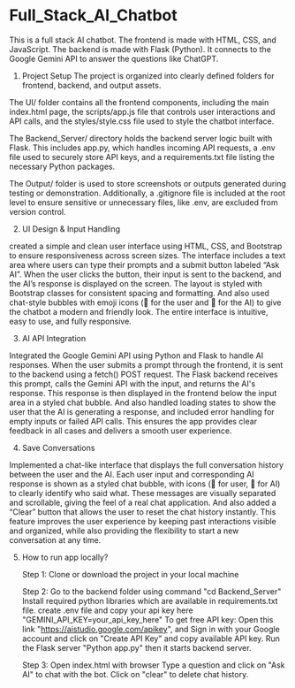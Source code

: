 # Full_Stack_AI_Chatbot
This is a full stack AI chatbot. The frontend is made with HTML, CSS, and JavaScript. The backend is made with Flask (Python). It connects to the Google Gemini API to answer the questions like ChatGPT.
 
1. Project Setup
The project is organized into clearly defined folders for frontend, backend, and output assets.

The UI/ folder contains all the frontend components, including the main index.html page, the scripts/app.js file that controls user interactions and API calls, and the styles/style.css file used to style the chatbot interface.

The Backend_Server/ directory holds the backend server logic built with Flask. This includes app.py, which handles incoming API requests, a .env file used to securely store API keys, and a requirements.txt file listing the necessary Python packages.

The Output/ folder is used to store screenshots or outputs generated during testing or demonstration. Additionally, a .gitignore file is included at the root level to ensure sensitive or unnecessary files, like .env, are excluded from version control.

2. UI Design & Input Handling
   
created a simple and clean user interface using HTML, CSS, and Bootstrap to ensure responsiveness across screen sizes. The interface includes a text area where users can type their prompts and a submit button labeled “Ask AI”. When the user clicks the button, their input is sent to the backend, and the AI’s response is displayed on the screen. The layout is styled with Bootstrap classes for consistent spacing and formatting. And also used chat-style bubbles with emoji icons (👤 for the user and 🤖 for the AI) to give the chatbot a modern and friendly look. The entire interface is intuitive, easy to use, and fully responsive.

3. AI API Integration
   
Integrated the Google Gemini API using Python and Flask to handle AI responses. When the user submits a prompt through the frontend, it is sent to the backend using a fetch() POST request. The Flask backend receives this prompt, calls the Gemini API with the input, and returns the AI's response. This response is then displayed in the frontend below the input area in a styled chat bubble. And also handled loading states to show the user that the AI is generating a response, and included error handling for empty inputs or failed API calls. This ensures the app provides clear feedback in all cases and delivers a smooth user experience.

4. Save Conversations
   
Implemented a chat-like interface that displays the full conversation history between the user and the AI. Each user input and corresponding AI response is shown as a styled chat bubble, with icons (👤 for user, 🤖 for AI) to clearly identify who said what. These messages are visually separated and scrollable, giving the feel of a real chat application. And also added a “Clear” button that allows the user to reset the chat history instantly. This feature improves the user experience by keeping past interactions visible and organized, while also providing the flexibility to start a new conversation at any time.

5. How to run app locally?

   Step 1: Clone or download the project in your local machine

   Step 2: Go to the backend folder using command "cd Backend_Server"
           Install required python libraries which are available in requirements.txt file.
           create .env file and copy your api key here "GEMINI_API_KEY=your_api_key_here"
           To get free API key:
           Open this link "https://aistudio.google.com/apikey", and Sign in with your Google account and click on "Create API Key" and copy available API key.
           Run the Flask server "Python app.py" then it starts backend server.

   Step 3: Open index.html with browser
           Type a question and click on "Ask AI" to chat with the bot.
           Click on "clear" to delete chat history.
      
   
